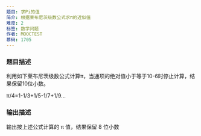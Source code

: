 ```yaml
---
题目: 求Pi的值
简介: 根据莱布尼茨级数公式求π的近似值
难度: 2
标签: 数学问题
作者: MOOCTEST
慕码: 1705
---
```


### 题目描述

利用如下莱布尼茨级数公式计算π，当通项的绝对值小于等于10-6时停止计算，结果保留10位小数。

π/4=1-1/3+1/5-1/7+1/9...

### 输出描述

输出按上述公式计算的 π 值，结果保留 8 位小数

